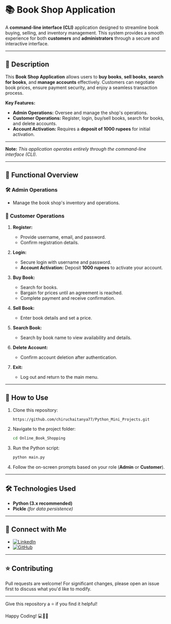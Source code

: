# 📚 **Book Shop Application**

A **command-line interface (CLI)** application designed to streamline book buying, selling, and inventory management. This system provides a smooth experience for both **customers** and **administrators** through a secure and interactive interface.

---

## 📝 **Description**

This **Book Shop Application** allows users to **buy books**, **sell books**, **search for books**, and **manage accounts** effectively. Customers can negotiate book prices, ensure payment security, and enjoy a seamless transaction process.

**Key Features:**
- **Admin Operations:** Oversee and manage the shop's operations.
- **Customer Operations:** Register, login, buy/sell books, search for books, and delete accounts.
- **Account Activation:** Requires a **deposit of 1000 rupees** for initial activation.

---

**Note:** *This application operates entirely through the command-line interface (CLI).*

---

## 📂 **Functional Overview**

### 🛠️ **Admin Operations**
- Manage the book shop's inventory and operations.

### 👤 **Customer Operations**
1. **Register:**
   - Provide username, email, and password.
   - Confirm registration details.

2. **Login:**
   - Secure login with username and password.
   - **Account Activation:** Deposit **1000 rupees** to activate your account.

3. **Buy Book:**
   - Search for books.
   - Bargain for prices until an agreement is reached.
   - Complete payment and receive confirmation.

4. **Sell Book:**
   - Enter book details and set a price.

5. **Search Book:**
   - Search by book name to view availability and details.

6. **Delete Account:**
   - Confirm account deletion after authentication.

7. **Exit:**
   - Log out and return to the main menu.

---

## 🚀 **How to Use**
1. Clone this repository:  
   ```bash
   https://github.com/chiruchaitanya77/Python_Mini_Projects.git
   ```
2. Navigate to the project folder:  
   ```bash
   cd Online_Book_Shopping
   ```
3. Run the Python script:  
   ```bash
   python main.py
   ```
4. Follow the on-screen prompts based on your role (**Admin** or **Customer**).

---

## 🛠️ **Technologies Used**
- **Python (3.x recommended)**  
- **Pickle** *(for data persistence)*  

---

## 🤝 **Connect with Me**
- [![LinkedIn](https://img.shields.io/badge/LinkedIn-Profile-blue)](https://www.linkedin.com/in/chiru-chaitanya/)  
- [![GitHub](https://img.shields.io/badge/GitHub-Profile-green)](https://github.com/chiruchaitanya77)  

---

## ⭐ **Contributing**
Pull requests are welcome! For significant changes, please open an issue first to discuss what you'd like to modify.

---

Give this repository a ⭐️ if you find it helpful!

Happy Coding! 💻📖✨
